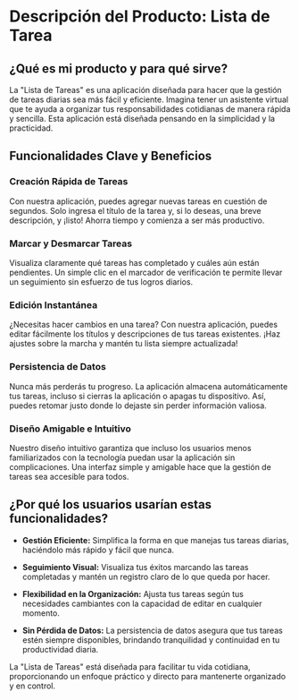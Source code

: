 # Descripción del Producto: Lista de Tarea

## ¿Qué es mi producto y para qué sirve?

La "Lista de Tareas" es una aplicación diseñada para hacer que la gestión de tareas diarias sea más fácil y eficiente. Imagina tener un asistente virtual que te ayuda a organizar tus responsabilidades cotidianas de manera rápida y sencilla. Esta aplicación está diseñada pensando en la simplicidad y la practicidad.

## Funcionalidades Clave y Beneficios

### Creación Rápida de Tareas
Con nuestra aplicación, puedes agregar nuevas tareas en cuestión de segundos. Solo ingresa el título de la tarea y, si lo deseas, una breve descripción, y ¡listo! Ahorra tiempo y comienza a ser más productivo.

### Marcar y Desmarcar Tareas
Visualiza claramente qué tareas has completado y cuáles aún están pendientes. Un simple clic en el marcador de verificación te permite llevar un seguimiento sin esfuerzo de tus logros diarios.

### Edición Instantánea
¿Necesitas hacer cambios en una tarea? Con nuestra aplicación, puedes editar fácilmente los títulos y descripciones de tus tareas existentes. ¡Haz ajustes sobre la marcha y mantén tu lista siempre actualizada!

### Persistencia de Datos
Nunca más perderás tu progreso. La aplicación almacena automáticamente tus tareas, incluso si cierras la aplicación o apagas tu dispositivo. Así, puedes retomar justo donde lo dejaste sin perder información valiosa.

### Diseño Amigable e Intuitivo
Nuestro diseño intuitivo garantiza que incluso los usuarios menos familiarizados con la tecnología puedan usar la aplicación sin complicaciones. Una interfaz simple y amigable hace que la gestión de tareas sea accesible para todos.

## ¿Por qué los usuarios usarían estas funcionalidades?

- **Gestión Eficiente:** Simplifica la forma en que manejas tus tareas diarias, haciéndolo más rápido y fácil que nunca.

- **Seguimiento Visual:** Visualiza tus éxitos marcando las tareas completadas y mantén un registro claro de lo que queda por hacer.

- **Flexibilidad en la Organización:** Ajusta tus tareas según tus necesidades cambiantes con la capacidad de editar en cualquier momento.

- **Sin Pérdida de Datos:** La persistencia de datos asegura que tus tareas estén siempre disponibles, brindando tranquilidad y continuidad en tu productividad diaria.

La "Lista de Tareas" está diseñada para facilitar tu vida cotidiana, proporcionando un enfoque práctico y directo para mantenerte organizado y en control.